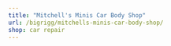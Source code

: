 ```yaml
---
title: "Mitchell's Minis Car Body Shop"
url: /bigrigg/mitchells-minis-car-body-shop/
shop: car repair
---
```

